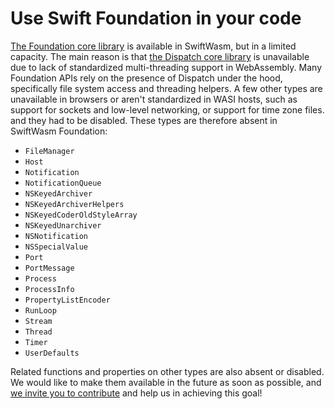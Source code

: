 # Use Swift Foundation in your code

[The Foundation core library](https://swift.org/core-libraries/#foundation) is available in
SwiftWasm, but in a limited capacity. The main reason is that [the Dispatch core
library](https://swift.org/core-libraries/#libdispatch) is unavailable due to lack of 
standardized multi-threading support in WebAssembly. Many Foundation APIs rely on the presence
of Dispatch under the hood, specifically file system access and threading helpers. A few other types
are unavailable in browsers or aren't standardized in WASI hosts, such as support for sockets and
low-level networking, or support for time zone files. and they had to be disabled. These types are
therefore absent in SwiftWasm Foundation:

* `FileManager`
* `Host`
* `Notification`
* `NotificationQueue`
* `NSKeyedArchiver`
* `NSKeyedArchiverHelpers`
* `NSKeyedCoderOldStyleArray`
* `NSKeyedUnarchiver`
* `NSNotification`
* `NSSpecialValue`
* `Port`
* `PortMessage`
* `Process`
* `ProcessInfo`
* `PropertyListEncoder`
* `RunLoop`
* `Stream`
* `Thread`
* `Timer`
* `UserDefaults`

Related functions and properties on other types are also absent or disabled. We would like to make
them available in the future as soon as possible, and [we invite you to 
contribute](../contribution-guide/index.md) and help us in achieving this goal!
